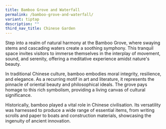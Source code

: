 ```yaml
---
title: Bamboo Grove and Waterfall
permalink: /bamboo-grove-and-waterfall/
variant: tiptap
description: ""
third_nav_title: Chinese Garden
---
```

<p></p>
<p>Step into a realm of natural harmony at the Bamboo Grove, where swaying
stems and cascading waters create a soothing symphony. This tranquil space
invites visitors to immerse themselves in the interplay of movement, sound,
and serenity, offering a meditative experience amidst nature's beauty.</p>
<p>In traditional Chinese culture, bamboo embodies moral integrity, resilience,
and elegance. As a recurring motif in art and literature, it represents
the pinnacle of oriental beauty and philosophical ideals. The grove pays
homage to this rich symbolism, providing a living canvas of cultural significance.</p>
<p>Historically, bamboo played a vital role in Chinese civilisation. Its
versatility was harnessed to produce a wide range of essential items, from
writing scrolls and paper to boats and construction materials, showcasing
the ingenuity of ancient innovation.</p>